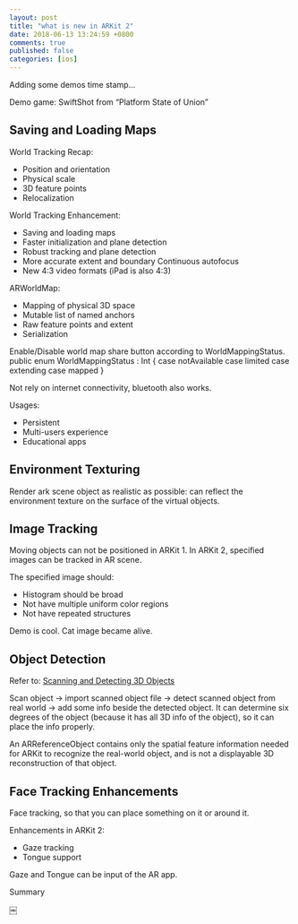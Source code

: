 ```yaml
---
layout: post
title: "what is new in ARKit 2"
date: 2018-06-13 13:24:59 +0800
comments: true
published: false
categories: [ios]
---
```


<!-- more -->



Adding some demos time stamp…

Demo game: SwiftShot from “Platform State of Union”

## Saving and Loading Maps 

World Tracking Recap:
- Position and orientation 
- Physical scale
- 3D feature points 
- Relocalization 

World Tracking Enhancement:
- Saving and loading maps
- Faster initialization and plane detection 
- Robust tracking and plane detection 
- More accurate extent and boundary Continuous autofocus
- New 4:3 video formats (iPad is also 4:3)

ARWorldMap:
- Mapping of physical 3D space 
- Mutable list of named anchors 
- Raw feature points and extent 
- Serialization 

Enable/Disable world map share button according to WorldMappingStatus.
public enum WorldMappingStatus : Int {
   case notAvailable
   case limited
   case extending
   case mapped 
} 


Not rely on internet connectivity, bluetooth also works.

Usages:
- Persistent
- Multi-users experience
- Educational apps

## Environment Texturing 

Render ark scene object as realistic as possible: can reflect the environment texture on the surface of the virtual objects. 

## Image Tracking 

Moving objects can not be positioned in ARKit 1. In ARKit 2, specified images can be tracked in AR scene.

The specified image should:
- Histogram should be broad
- Not have multiple uniform color regions
- Not have repeated structures

Demo is cool. Cat image became alive. 

## Object Detection 

Refer to: [Scanning and Detecting 3D Objects](https://developer.apple.com/documentation/arkit/scanning_and_detecting_3d_objects)

Scan object -> import scanned object file -> detect scanned object from real world -> add some info beside the detected object. It can determine six degrees of the object (because it has all 3D info of the object), so it can place the info properly.

An ARReferenceObject contains only the spatial feature information needed for ARKit to recognize the real-world object, and is not a displayable 3D reconstruction of that object. 

## Face Tracking Enhancements

Face tracking, so that you can place something on it or around it.

Enhancements in ARKit 2:
- Gaze tracking
- Tongue support

Gaze and Tongue can be input of the AR app.

Summary

￼



